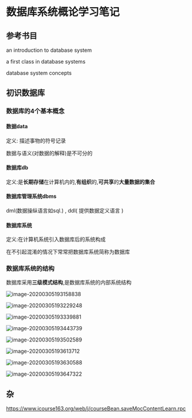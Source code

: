 # 数据库系统概论学习笔记



## 参考书目

an introduction to database system

a first class in database systems

database system concepts



## 初识数据库

### 数据库的4个基本概念

#### 数据data

定义: 描述事物的符号记录 

数据与语义(对数据的解释)是不可分的

#### 数据库db

定义:是**长期存储**在计算机内的,**有组织**的,**可共享**的**大量数据的集合**

#### 数据库管理系统dbms

dml(数据操纵语言如sql.) , ddl( 提供数据定义语言 )

#### 数据库系统

定义:在计算机系统引入数据库后的系统构成

 在不引起混淆的情况下常常把数据库系统简称为数据库

### 数据库系统的结构

数据库采用**三级模式结构**,是数据库系统的内部系统结构

![image-20200305193158838](C:\Users\蔡建斌\AppData\Roaming\Typora\typora-user-images\image-20200305193158838.png)



![image-20200305193229248](C:\Users\蔡建斌\AppData\Roaming\Typora\typora-user-images\image-20200305193229248.png)



![image-20200305193339881](C:\Users\蔡建斌\AppData\Roaming\Typora\typora-user-images\image-20200305193339881.png)



![image-20200305193443739](C:\Users\蔡建斌\AppData\Roaming\Typora\typora-user-images\image-20200305193443739.png)



![image-20200305193502589](C:\Users\蔡建斌\AppData\Roaming\Typora\typora-user-images\image-20200305193502589.png)



![image-20200305193613712](C:\Users\蔡建斌\AppData\Roaming\Typora\typora-user-images\image-20200305193613712.png)

![image-20200305193630588](C:\Users\蔡建斌\AppData\Roaming\Typora\typora-user-images\image-20200305193630588.png)

![image-20200305193647322](C:\Users\蔡建斌\AppData\Roaming\Typora\typora-user-images\image-20200305193647322.png)





## 杂

 https://www.icourse163.org/web/j/courseBean.saveMocContentLearn.rpc 